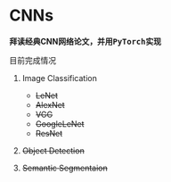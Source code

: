 # CNNs
**拜读经典CNN网络论文，并用<kbd>PyTorch</kbd>实现**

目前完成情况

1. Image Classification
    * ~~LeNet~~
    * ~~AlexNet~~
    * ~~VGG~~
    * ~~GoogleLeNet~~
    * ~~ResNet~~
2. ~~Object Detection~~

3. ~~Semantic Segmentaion~~